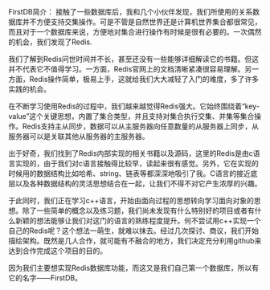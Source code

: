 FirstDB简介：
接触了一些数据库后，我和几个小伙伴发现，我们所使用的关系数据库并不方便支持交集操作。可是不管是自然世界还是计算机世界集合都很常见，而且对于一个数据库来说，方便地对集合进行操作有时候是很有必要的。一次偶然的机会，我们发现了Redis.

 我们了解到Redis问世时间并不长，甚至还没有一些能够详细解读它的书籍。但这并不代表它不值得学习。一方面，Redis官网上的文档清晰紧凑很容易理解。另一方面，Redis操作简单，极易上手，这就给我们大大减轻了入门的难度，多了许多实践的机会。

在不断学习使用Redis的过程中，我们越来越觉得Redis强大。它始终围绕着“key-value”这个关键思想，内置了集合类型，并且支持对集合执行交集、并集等集合操作。Redis支持主从同步，数据可以从主服务器向任意数量的从服务器上同步，从服务器可以是关联其他从服务器的主服务器。

出于好奇，我们找到了Redis内部实现的相关书籍以及源码，这里的Redis是由c语言实现的，由于我们对c语言接触得比较早，读起来很有感觉。另外，它在实现的时候用的数据结构比如哈希、string、链表等都深深地吸引了我。C语言的接近底层以及各种数据结构的灵活思想结合在一起，让我们不得不对它产生浓厚的兴趣。

于此同时，我们正在学习c++语言，开始由面向过程的思想转向学习面向对象的思想。除了一些简单的概念以及练习题，我们尚未发现有什么特别好的项目或者有什么新颖的想法能够让我们对这门的语言的熟练程度提升。何不尝试用c++实现一个自己的Redis呢？这个想法一萌生，就难以抹去。经过几次探讨、商议，我们开始描绘架构。既然是几人合作，就可能有不融合的地方，我们决定充分利用github来达到合作完成这个项目的目的。

因为我们主要想实现Redis数据库功能，而这又是我们自己第一个数据库，所以有它的名字——FirstDB。

